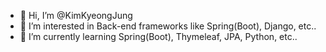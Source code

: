 - 👋 Hi, I’m @KimKyeongJung
- 👀 I’m interested in Back-end frameworks like Spring(Boot), Django, etc..
- 🌱 I’m currently learning Spring(Boot), Thymeleaf, JPA, Python, etc..

<!---
KimKyeongJung/KimKyeongJung is a ✨ special ✨ repository because its `README.md` (this file) appears on your GitHub profile.
You can click the Preview link to take a look at your changes.
--->
